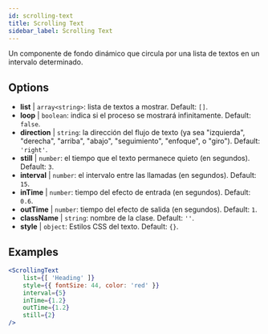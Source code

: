 ```yaml
---
id: scrolling-text
title: Scrolling Text
sidebar_label: Scrolling Text
---
```


Un componente de fondo dinámico que circula por una lista de textos en un intervalo determinado.

## Options

* __list__ | `array<string>`: lista de textos a mostrar. Default: `[]`.
* __loop__ | `boolean`: indica si el proceso se mostrará infinitamente. Default: `false`.
* __direction__ | `string`: la dirección del flujo de texto (ya sea "izquierda", "derecha", "arriba", "abajo", "seguimiento", "enfoque", o "giro"). Default: `'right'`.
* __still__ | `number`: el tiempo que el texto permanece quieto (en segundos). Default: `3`.
* __interval__ | `number`: el intervalo entre las llamadas (en segundos). Default: `15`.
* __inTime__ | `number`: tiempo del efecto de entrada (en segundos). Default: `0.6`.
* __outTime__ | `number`: tiempo del efecto de salida (en segundos). Default: `1`.
* __className__ | `string`: nombre de la clase. Default: `''`.
* __style__ | `object`: Estilos CSS del texto. Default: `{}`.


## Examples

```jsx live
<ScrollingText
    list={[ 'Heading' ]}
    style={{ fontSize: 44, color: 'red' }}
    interval={5}
    inTime={1.2}
    outTime={1.2}
    still={2}
/>
```



